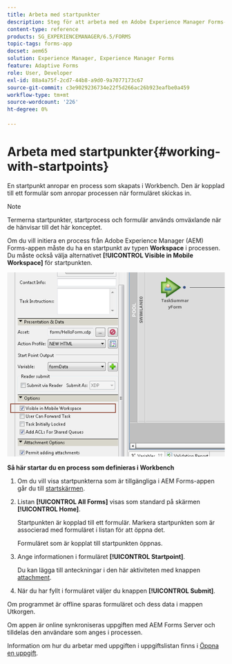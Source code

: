 ```yaml
---
title: Arbeta med startpunkter
description: Steg för att arbeta med en Adobe Experience Manager Forms-process från din mobila enhet som definieras i Workbench.
content-type: reference
products: SG_EXPERIENCEMANAGER/6.5/FORMS
topic-tags: forms-app
docset: aem65
solution: Experience Manager, Experience Manager Forms
feature: Adaptive Forms
role: User, Developer
exl-id: 88a4a75f-2cd7-44b8-a9d0-9a7077173c67
source-git-commit: c3e9029236734e22f5d266ac26b923eafbe0a459
workflow-type: tm+mt
source-wordcount: '226'
ht-degree: 0%

---
```


# Arbeta med startpunkter{#working-with-startpoints}

En startpunkt anropar en process som skapats i Workbench. Den är kopplad till ett formulär som anropar processen när formuläret skickas in.

>[!NOTE]
>
>Termerna startpunkter, startprocess och formulär används omväxlande när de hänvisar till det här konceptet.

Om du vill initiera en process från Adobe Experience Manager (AEM) Forms-appen måste du ha en startpunkt av typen **Workspace** i processen. Du måste också välja alternativet **[!UICONTROL Visible in Mobile Workspace]** för startpunkten.

![mws_startpoint_select_option](assets/mws_startpoint_select_option.png)

**Så här startar du en process som definieras i Workbench**

1. Om du vill visa startpunkterna som är tillgängliga i AEM Forms-appen går du till [startskärmen](../../forms/using/home-screen.md).
1. Listan **[!UICONTROL All Forms]** visas som standard på skärmen **[!UICONTROL Home]**.

   Startpunkten är kopplad till ett formulär. Markera startpunkten som är associerad med formuläret i listan för att öppna det.

   Formuläret som är kopplat till startpunkten öppnas.

1. Ange informationen i formuläret **[!UICONTROL Startpoint]**.

   Du kan lägga till anteckningar i den här aktiviteten med knappen [attachment](../../forms/using/add-attachments.md).

1. När du har fyllt i formuläret väljer du knappen **[!UICONTROL Submit]**.

Om programmet är offline sparas formuläret och dess data i mappen Utkorgen.

Om appen är online synkroniseras uppgiften med AEM Forms Server och tilldelas den användare som anges i processen.

Information om hur du arbetar med uppgiften i uppgiftslistan finns i [Öppna en uppgift](/help/forms/using/open-task.md).
